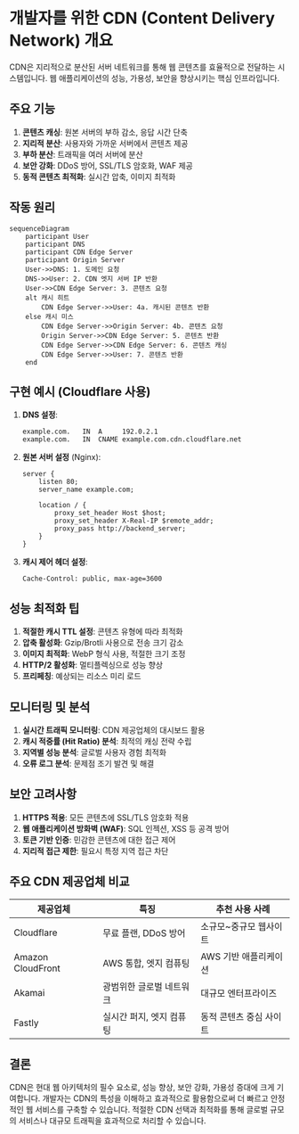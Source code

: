 # 개발자를 위한 CDN (Content Delivery Network) 개요

CDN은 지리적으로 분산된 서버 네트워크를 통해 웹 콘텐츠를 효율적으로 전달하는 시스템입니다. 웹 애플리케이션의 성능, 가용성, 보안을 향상시키는 핵심 인프라입니다.

## 주요 기능

1. **콘텐츠 캐싱**: 원본 서버의 부하 감소, 응답 시간 단축
2. **지리적 분산**: 사용자와 가까운 서버에서 콘텐츠 제공
3. **부하 분산**: 트래픽을 여러 서버에 분산
4. **보안 강화**: DDoS 방어, SSL/TLS 암호화, WAF 제공
5. **동적 콘텐츠 최적화**: 실시간 압축, 이미지 최적화

## 작동 원리

```mermaid
sequenceDiagram
    participant User
    participant DNS
    participant CDN Edge Server
    participant Origin Server
    User->>DNS: 1. 도메인 요청
    DNS->>User: 2. CDN 엣지 서버 IP 반환
    User->>CDN Edge Server: 3. 콘텐츠 요청
    alt 캐시 히트
        CDN Edge Server->>User: 4a. 캐시된 콘텐츠 반환
    else 캐시 미스
        CDN Edge Server->>Origin Server: 4b. 콘텐츠 요청
        Origin Server->>CDN Edge Server: 5. 콘텐츠 반환
        CDN Edge Server->>CDN Edge Server: 6. 콘텐츠 캐싱
        CDN Edge Server->>User: 7. 콘텐츠 반환
    end
```

## 구현 예시 (Cloudflare 사용)

1. **DNS 설정**:

   ```text
   example.com.   IN  A     192.0.2.1
   example.com.   IN  CNAME example.com.cdn.cloudflare.net
   ```

2. **원본 서버 설정** (Nginx):

   ```nginx
   server {
       listen 80;
       server_name example.com;
       
       location / {
           proxy_set_header Host $host;
           proxy_set_header X-Real-IP $remote_addr;
           proxy_pass http://backend_server;
       }
   }
   ```

3. **캐시 제어 헤더 설정**:

   ```http
   Cache-Control: public, max-age=3600
   ```

## 성능 최적화 팁

1. **적절한 캐시 TTL 설정**: 콘텐츠 유형에 따라 최적화
2. **압축 활성화**: Gzip/Brotli 사용으로 전송 크기 감소
3. **이미지 최적화**: WebP 형식 사용, 적절한 크기 조정
4. **HTTP/2 활성화**: 멀티플렉싱으로 성능 향상
5. **프리페칭**: 예상되는 리소스 미리 로드

## 모니터링 및 분석

1. **실시간 트래픽 모니터링**: CDN 제공업체의 대시보드 활용
2. **캐시 적중률 (Hit Ratio) 분석**: 최적의 캐싱 전략 수립
3. **지역별 성능 분석**: 글로벌 사용자 경험 최적화
4. **오류 로그 분석**: 문제점 조기 발견 및 해결

## 보안 고려사항

1. **HTTPS 적용**: 모든 콘텐츠에 SSL/TLS 암호화 적용
2. **웹 애플리케이션 방화벽 (WAF)**: SQL 인젝션, XSS 등 공격 방어
3. **토큰 기반 인증**: 민감한 콘텐츠에 대한 접근 제어
4. **지리적 접근 제한**: 필요시 특정 지역 접근 차단

## 주요 CDN 제공업체 비교

| 제공업체 | 특징 | 추천 사용 사례 |
|---------|------|---------------|
| Cloudflare | 무료 플랜, DDoS 방어 | 소규모~중규모 웹사이트 |
| Amazon CloudFront | AWS 통합, 엣지 컴퓨팅 | AWS 기반 애플리케이션 |
| Akamai | 광범위한 글로벌 네트워크 | 대규모 엔터프라이즈 |
| Fastly | 실시간 퍼지, 엣지 컴퓨팅 | 동적 콘텐츠 중심 사이트 |

## 결론

CDN은 현대 웹 아키텍처의 필수 요소로, 성능 향상, 보안 강화, 가용성 증대에 크게 기여합니다. 개발자는 CDN의 특성을 이해하고 효과적으로 활용함으로써 더 빠르고 안정적인 웹 서비스를 구축할 수 있습니다. 적절한 CDN 선택과 최적화를 통해 글로벌 규모의 서비스나 대규모 트래픽을 효과적으로 처리할 수 있습니다.
